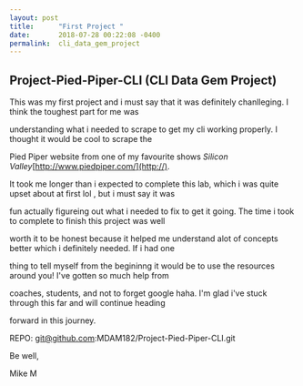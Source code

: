 ```yaml
---
layout: post
title:      "First Project "
date:       2018-07-28 00:22:08 -0400
permalink:  cli_data_gem_project
---
```




## Project-Pied-Piper-CLI (CLI Data Gem Project)


This was my first project and i must say that it was definitely chanlleging. I think the toughest part for me was 

understanding what i needed to scrape to get my cli working properly. I thought it would be cool to scrape the 

Pied Piper website from one of my favourite shows  *Silicon Valley*[http://www.piedpiper.com/](http://).  

It took me longer than i expected to complete this lab, which i was quite upset about at first lol , but i must say it was 

fun actually figureing out what i needed to fix to get it going. The time i took to complete to finish this project was well 

worth it to be honest because it helped me understand alot of concepts better which i definitely needed. If i had one 

thing to tell myself  from the begininng it would be to use the resources around you! I've gotten so much help from 

coaches, students, and not to forget google haha. I'm glad i've stuck through this far and will continue heading

forward in this journey. 

REPO: git@github.com:MDAM182/Project-Pied-Piper-CLI.git


Be well,

Mike M 
